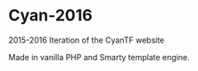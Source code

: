 # Cyan-2016
2015-2016 Iteration of the CyanTF website

Made in vanilla PHP and Smarty template engine.
